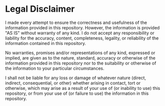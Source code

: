 # Legal Disclaimer

I made every attempt to ensure the correctness and usefulness of the information provided in this repository. However, the information is provided "AS IS" without warranty of any kind. I do not accept any responsibility or liability for the accuracy, content, completeness, legality, or reliability of the information contained in this repository.

No warranties, promises and/or representations of any kind, expressed or implied, are given as to the nature, standard, accuracy or otherwise of the information provided in this repository nor to the suitability or otherwise of the information to your particular circumstances.

I shall not be liable for any loss or damage of whatever nature (direct, indirect, consequential, or other) whether arising in contact, tort or otherwise, which may arise as a result of your use of (or inability to use) this repository, or from your use of (or failure to use) the information in this repository.